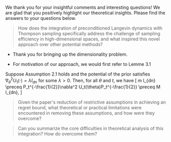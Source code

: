 We thank you for your insightful comments and interesting questions! We are glad that you positively highlight our theoretical insights. Please find the answers to your questions below.

> How does the integration of preconditioned Langevin dynamics with Thompson sampling specifically address the challenge of sampling efficiency in high-dimensional spaces, and what inspired this novel approach over other potential methods?

- Thank you for bringing up the dimensionality problem. 

- For motivation of our approach, we would first refer to Lemme 3.1

Suppose Assumption 2.1 holds and the potential of the prior satisfies $\nabla^2_\theta U_1(\cdot)= \lambda I_{dn}$ for some $\lambda>0$. Then, for all $\theta$ and $t$, we have
\[
    m I_{dn} \preceq  P_t^{-\frac{1}{2}}\nabla^2 U_t(\theta)P_t^{-\frac{1}{2}}  \preceq M I_{dn},
\]

> Given the paper's reduction of restrictive assumptions in achieving an regret bound, what theoretical or practical limitations were encountered in removing these assumptions, and how were they overcome?


> Can you summarize the core difficulties in theoretical analysis of this integration? How do overcome them?

